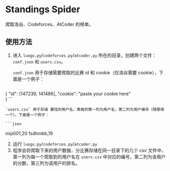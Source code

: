 # Standings Spider

爬取洛谷、Codeforces、AtCoder 的榜单。

## 使用方法

1. 进入 `luogu.py`/`codeforces.py`/`atcoder.py` 所在的目录，创建两个文件：`conf.json` 和 `users.csv`。

	`conf.json` 用于存储需要爬取的比赛 id 和 cookie（仅洛谷需要 cookie），下面是一个例子：

	```json
{
    "id": [147239, 141486],
    "cookie": "paste your cookie here"   
}
	```

	`users.csv` 用于存储 要找的用户名，表格的第一列为用户名，第二列为用户编号（随便填一个）。下面是一个例子：

	```json
mip001,20
fsdhmbb,19

2. 运行 `luogu.py`/`codeforces.py`/`atcoder.py`
3. 程序会将爬取下来的用户数据，分比赛存储在同一目录下的几个 csv 文件中，第一列为每一个爬取到的用户名在 `users.csv` 中对应的编号，第二列为该用户的分数，第三列为该用户的排名。
